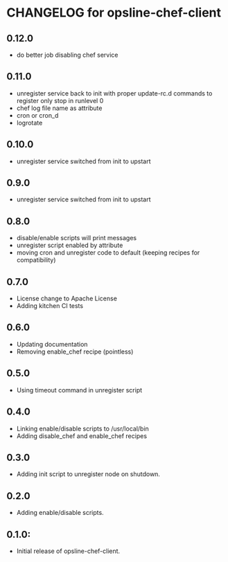 # CHANGELOG for opsline-chef-client

## 0.12.0
* do better job disabling chef service

## 0.11.0
* unregister service back to init with proper update-rc.d commands
  to register only stop in runlevel 0
* chef log file name as attribute
* cron or cron_d
* logrotate

## 0.10.0
* unregister service switched from init to upstart

## 0.9.0
* unregister service switched from init to upstart

## 0.8.0
* disable/enable scripts will print messages
* unregister script enabled by attribute
* moving cron and unregister code to default (keeping recipes for compatibility)

## 0.7.0
* License change to Apache License
* Adding kitchen CI tests

## 0.6.0
* Updating documentation
* Removing enable_chef recipe (pointless)

## 0.5.0
* Using timeout command in unregister script

## 0.4.0
* Linking enable/disable scripts to /usr/local/bin
* Adding disable_chef and enable_chef recipes

## 0.3.0
* Adding init script to unregister node on shutdown.

## 0.2.0
* Adding enable/disable scripts.

## 0.1.0:
* Initial release of opsline-chef-client.
